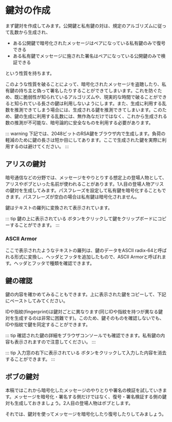 # 鍵対の作成
まず鍵対を作成してみます。公開鍵と私有鍵の対は、規定のアルゴリズムに従って乱数から生成され、

- ある公開鍵で暗号化されたメッセージはペアになっている私有鍵のみで復号できる
- ある私有鍵でメッセージに施された署名はペアになっている公開鍵のみで検証できる

という性質を持ちます。

このような性質を破ることによって、暗号化されたメッセージを盗聴したり、私有鍵の持ち主と偽って署名したりすることができてしまいます。これを防ぐため、既に脆弱性が知られているアルゴリズムや、現実的な時間で破ることができると知られている長さの鍵は利用しないようにします。また、生成に利用する乱数を推測できてしまう場合には、生成される鍵を推測できてしまいます。このため、鍵の生成に利用する乱数には、無作為なだけではなく、これから生成される数の推測が不可能な、暗号論的に安全なものを利用する必要があります。

::: warning
下記では、2048ビットのRSA鍵をブラウザ内で生成します。負荷の軽減のために鍵の長さは短か目にしてあります。ここで生成された鍵を実際に利用するのは避けてください。
:::

## アリスの鍵対
暗号通信などの分野では、メッセージをやりとりする想定上の登場人物として、アリスやボブといった名前が使われることがあります。1人目の登場人物アリスの鍵対を生成してみます。パスフレーズを設定して私有鍵を暗号化することもできます。パスフレーズが空白の場合は私有鍵は暗号化されません。

<ClientOnly><RsaKey owner="Alice" defaultName="Alice" defaultEmail="alice@example.com" /></ClientOnly>

鍵はテキストの羅列に変換されて表示されています。

::: tip
鍵の上に表示されている <Fa-Copy /> ボタンをクリックして鍵をクリップボードにコピーすることができます。
:::

### ASCII Armor
ここで表示されたようなテキストの羅列は、鍵のデータをASCII radix-64と呼ばれる形式に変換し、ヘッダとフッタを追加したもので、ASCII Armorと呼ばれます。ヘッダとフッタで種類を確認できます。

## 鍵の確認
鍵の内容を確かめてみることもできます。上に表示された鍵をコピーして、下記にペーストしてみてください。

IDや指紋(fingerprint)は鍵対ごとに異なります(同じIDや指紋を持つが異なる鍵対を生成するのは非常に困難です)。このため、鍵そのものを確認しないでも、IDや指紋で鍵を同定することができます。

<ClientOnly><ReadKey /></ClientOnly>

::: tip
確認された鍵の詳細をブラウザコンソールでも確認できます。私有鍵の内容も表示されますので注意してください。
:::

::: tip
入力窓の右下に表示されている <Fa-Eraser /> ボタンをクリックして入力した内容を消去することができます。
:::

## ボブの鍵対
本稿ではこれから暗号化したメッセージのやりとりや署名の検証を試していきます。メッセージを暗号化・署名する側だけではなく、復号・署名検証する側の鍵対も生成しておきましょう。2人目の登場人物はボブとします。

<ClientOnly><RsaKey owner="Bob" defaultName="Bob" defaultEmail="bob@example.com" /></ClientOnly>

それでは、鍵対を使ってメッセージを暗号化したり復号したりしてみましょう。
